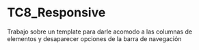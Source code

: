 # TC8_Responsive
Trabajo sobre un template para darle acomodo a las columnas de elementos y desaparecer opciones de la barra de navegación
